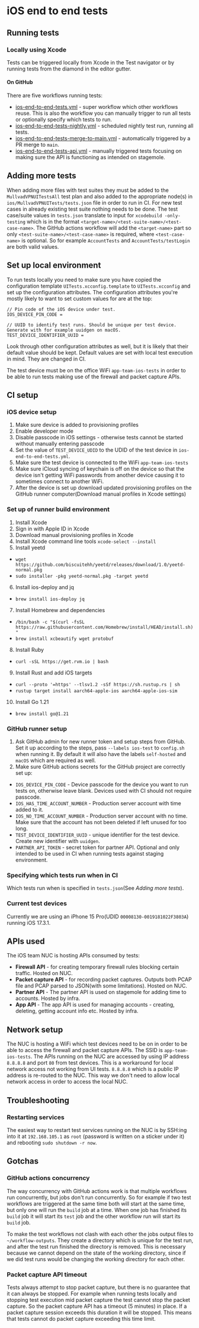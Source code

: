# iOS end to end tests
## Running tests
### Locally using Xcode
Tests can be triggered locally from Xcode in the Test navigator or by running tests from the diamond in the editor gutter.

#### On GitHub
There are five workflows running tests:
 - [ios-end-to-end-tests.yml](https://github.com/mullvad/mullvadvpn-app/actions/workflows/ios-end-to-end-tests.yml) - super workflow which other workflows reuse. This is also the workflow you can manually trigger to run all tests or optionally specify which tests to run.
 - [ios-end-to-end-tests-nightly.yml](https://github.com/mullvad/mullvadvpn-app/actions/workflows/ios-end-to-end-tests-nightly.yml) - scheduled nightly test run, running all tests.
 - [ios-end-to-end-tests-merge-to-main.yml](https://github.com/mullvad/mullvadvpn-app/actions/workflows/ios-end-to-end-tests-merge-to-main.yml) - automatically triggered by a PR merge to `main`.
 - [ios-end-to-end-tests-api.yml](https://github.com/mullvad/mullvadvpn-app/actions/workflows/ios-end-to-end-tests-api.yml) - manually triggered tests focusing on making sure the API is functioning as intended on stagemole.

## Adding more tests
When adding more files with test suites they must be added to the `MullvadVPNUITestsAll` test plan and also added to the appropriate node(s) in `ios/MullvadVPNUITests/tests.json` file in order to run in CI. For new test cases in already existing test suite nothing needs to be done. The test case/suite values in `tests.json` translate to input for `xcodebuild -only-testing` which is in the format `<target-name>/<test-suite-name>/<test-case-name>`. The GitHub actions workflow will add the `<target-name>` part so only `<test-suite-name>/<test-case-name>` is required, where `<test-case-name>` is optional. So for example `AccountTests` and `AccountTests/testLogin` are both valid values.

## Set up local environment
To run tests locally you need to make sure you have copied the configuration template `UITests.xcconfig.template` to `UITests.xcconfig` and set up the configuration attributes. The configuration attributes you're mostly likely to want to set custom values for are at the top:
```
// Pin code of the iOS device under test.
IOS_DEVICE_PIN_CODE =

// UUID to identify test runs. Should be unique per test device. Generate with for example uuidgen on macOS.
TEST_DEVICE_IDENTIFIER_UUID =
```

Look through other configuration attributes as well, but it is likely that their default value should be kept. Default values are set with local test execution in mind. They are changed in CI.

The test device must be on the office WiFi `app-team-ios-tests` in order to be able to run tests making use of the firewall and packet capture APIs.

## CI setup
### iOS device setup
1. Make sure device is added to provisioning profiles
2. Enable developer mode
3. Disable passcode in iOS settings - otherwise tests cannot be started without manually entering passcode
4. Set the value of `TEST_DEVICE_UDID` to the UDID of the test device in `ios-end-to-end-tests.yml`.
5. Make sure the test device is connected to the WiFi `app-team-ios-tests`
6. Make sure iCloud syncing of keychain is off on the device so that the device isn't getting WiFi passwords from another device causing it to sometimes connect to another WiFi.
7. After the device is set up download updated provisioning profiles on the GitHub runner computer(Download manual profiles in Xcode settings)

### Set up of runner build environment
1. Install Xcode
2. Sign in with Apple ID in Xcode
3. Download manual provisioning profiles in Xcode
4. Install Xcode command line tools `xcode-select --install`
5. Install yeetd
 - `wget https://github.com/biscuitehh/yeetd/releases/download/1.0/yeetd-normal.pkg`
 - `sudo installer -pkg yeetd-normal.pkg -target yeetd`
6. Install ios-deploy and jq
  - `brew install ios-deploy jq`
7. Install Homebrew and dependencies
  - `/bin/bash -c "$(curl -fsSL https://raw.githubusercontent.com/Homebrew/install/HEAD/install.sh)"`
  - `brew install xcbeautify wget protobuf`
8. Install Ruby
  - `curl -sSL https://get.rvm.io | bash`
9. Install Rust and add iOS targets
  - `curl --proto '=https' --tlsv1.2 -sSf https://sh.rustup.rs | sh`
  - `rustup target install aarch64-apple-ios aarch64-apple-ios-sim`
10. Install Go 1.21
  - `brew install go@1.21`

### GitHub runner setup
1. Ask GitHub admin for new runner token and setup steps from GitHub. Set it up according to the steps, pass `--labels ios-test` to `config.sh` when running it. By default it will also have the labels `self-hosted` and `macOS` which are required as well.
2. Make sure GitHub actions secrets for the GitHub project are correctly set up:
  - `IOS_DEVICE_PIN_CODE` - Device passcode for the device you want to run tests on, otherwise leave blank. Devices used with CI should not require passcode.
  - `IOS_HAS_TIME_ACCOUNT_NUMBER` - Production server account with time added to it.
  - `IOS_NO_TIME_ACCOUNT_NUMBER` - Production server account with no time. Make sure that the account has not been deleted if left unused for too long.
  - `TEST_DEVICE_IDENTIFIER_UUID` - unique identifier for the test device. Create new identifier with `uuidgen`.
  - `PARTNER_API_TOKEN` - secret token for partner API. Optional and only intended to be used in CI when running tests against staging environment.

### Specifying which tests run when in CI
Which tests run when is specified in `tests.json`(See _Adding more tests_).

### Current test devices
Currently we are using an iPhone 15 Pro(UDID `00008130-0019181022F3803A`) running iOS 17.3.1.

## APIs used
The iOS team NUC is hosting APIs consumed by tests:

 - **Firewall API** - for creating temporary firewall rules blocking certain traffic. Hosted on NUC.
 - **Packet capture API** - for recording packet captures. Outputs both PCAP file and PCAP parsed to JSON(with some limitations). Hosted on NUC.
 - **Partner API** - The partner API is used on stagemole for adding time to accounts. Hosted by infra.
 - **App API** - The app API is used for managing accounts - creating, deleting, getting account info etc. Hosted by infra.

## Network setup
The NUC is hosting a WiFi which test devices need to be on in order to be able to access the firewall and packet capture APIs. The SSID is `app-team-ios-tests`. The APIs running on the NUC are accessed by using IP address `8.8.8.8` and port `80` from test devices. This is a workaround for local network access not working from UI tests. `8.8.8.8` which is a public IP address is re-routed to the NUC. This way we don't need to allow local network access in order to access the local NUC.
## Troubleshooting
### Restarting services
The easiest way to restart test services running on the NUC is by SSH:ing into it at `192.168.105.1` as `root` (password is written on a sticker under it) and rebooting `sudo shutdown -r now`.

## Gotchas
### GitHub actions concurrency
The way concurrency with GitHub actions work is that multiple workflows run concurrently, but jobs don't run concurrently. So for example if two test workflows are triggered at the same time both will start at the same time, but only one will run the `build` job at a time. When one job has finished its `build` job it will start its `test` job and the other workflow run will start its `build` job.

To make the test workflows not clash with each other the jobs output files to `~/workflow-outputs`. They create a directory which is unique for the test run, and after the test run finished the directory is removed. This is necessary because we cannot depend on the state of the working directory, since if we did test runs would be changing the working directory for each other.

### Packet capture API timeout
Tests always attempt to stop packet capture, but there is no guarantee that it can always be stopped. For example when running tests locally and stopping test execution mid packet capture the test cannot stop the packet capture. So the packet capture API has a timeout (5 minutes) in place. If a packet capture session exceeds this duration it will be stopped. This means that tests cannot do packet capture exceeding this time limit.

